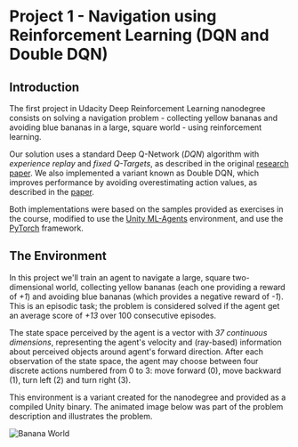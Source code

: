 # Project 1 - Navigation using Reinforcement Learning (DQN and Double DQN)

## Introduction

The first project in Udacity Deep Reinforcement Learning nanodegree consists on solving a navigation problem - collecting yellow bananas and avoiding blue bananas in a large, square world - using reinforcement learning. 

Our solution uses a standard Deep Q-Network (*DQN*) algorithm with *experience replay* and *fixed Q-Targets*, as described in the original [research paper](https://storage.googleapis.com/deepmind-media/dqn/DQNNaturePaper.pdf). We also implemented a variant known as Double DQN, which improves performance by avoiding overestimating action values, as described in the [paper](https://storage.googleapis.com/deepmind-media/dqn/DQNNaturePaper.pdf). 

Both implementations were based on the samples provided as exercises in the course, modified to use the [Unity ML-Agents](https://github.com/Unity-Technologies/ml-agents/blob/master/docs/Installation.md) environment, and use the [PyTorch](https://www.pytorch.org/) framework.

## The Environment

In this project we'll train an agent to navigate a large, square two-dimensional world, collecting yellow bananas (each one providing a reward of *+1*) and avoiding blue bananas (which provides a negative reward of *-1*). This is an episodic task; the problem is considered solved if the agent get an average score of *+13* over 100 consecutive episodes. 

The state space perceived by the agent is a vector with *37 continuous dimensions*, representing the agent's velocity and (ray-based) information about perceived objects around agent's forward direction. After each observation of the state space, the agent may choose between four discrete actions numbered from 0 to 3: move forward (0), move backward (1), turn left (2) and turn right (3). 

This environment is a variant created for the nanodegree and provided as a compiled Unity binary. The animated image below was part of the problem description and illustrates the problem.

![Banana World](https://user-images.githubusercontent.com/10624937/42135619-d90f2f28-7d12-11e8-8823-82b970a54d7e.gif)

